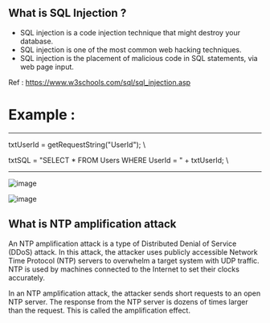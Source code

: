 
## What is SQL Injection ?

- SQL injection is a code injection technique that might destroy your database.
- SQL injection is one of the most common web hacking techniques.
- SQL injection is the placement of malicious code in SQL statements, via web page input.
  
Ref : https://www.w3schools.com/sql/sql_injection.asp
# Example :
----------------------------------------------------------------------------------------------------
txtUserId = getRequestString("UserId"); \

txtSQL = "SELECT * FROM Users WHERE UserId = " + txtUserId; \

------------------------------------------------------------------------------------------------------

![image](https://github.com/Mk-CloudLeader/aws_Meetup-2023/assets/66654978/bca456ef-8f7d-4f3e-81b7-d4e96c84bea1)

![image](https://github.com/Mk-CloudLeader/aws_Meetup-2023/assets/66654978/44846917-6ea1-4358-a63f-84b6c889762a)

## What is NTP amplification attack

An NTP amplification attack is a type of Distributed Denial of Service (DDoS) attack. In this attack, the attacker uses publicly accessible Network Time Protocol (NTP) servers 
to overwhelm a target system with UDP traffic. NTP is used by machines connected to the Internet to set their clocks accurately.

In an NTP amplification attack, the attacker sends short requests to an open NTP server. The response from the NTP server is dozens of times larger than the request. 
This is called the amplification effect. 

